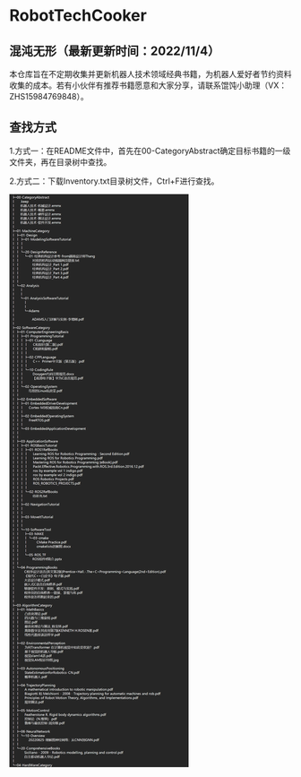 # RobotTechCooker

## 混沌无形（最新更新时间：2022/11/4）

本仓库旨在不定期收集并更新机器人技术领域经典书籍，为机器人爱好者节约资料收集的成本。若有小伙伴有推荐书籍愿意和大家分享，请联系馄饨小助理（VX：ZHS15984769848）。

## 查找方式

1.方式一：在README文件中，首先在00-CategoryAbstract确定目标书籍的一级文件夹，再在目录树中查找。

2.方式二：下载Inventory.txt目录树文件，Ctrl+F进行查找。

![](assets/Inventory.png)
